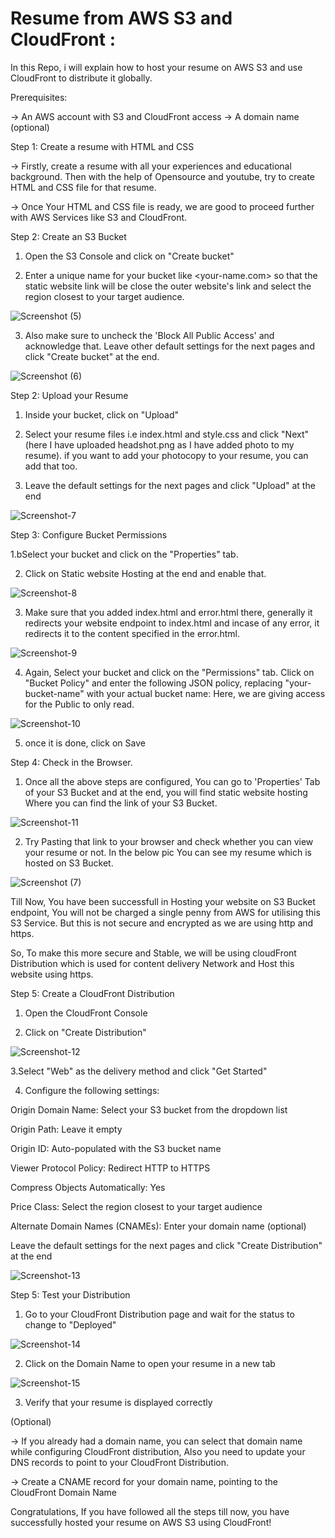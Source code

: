# Resume from AWS S3 and CloudFront :

In this Repo, i will explain how to host your resume on AWS S3 and use CloudFront to distribute it globally.

Prerequisites:

-> An AWS account with S3 and CloudFront access
-> A domain name (optional)

Step 1: Create a resume with HTML and CSS

-> Firstly, create a resume with all your experiences and educational background. Then with the help of Opensource and youtube, try to create HTML and CSS file for that resume.

-> Once Your HTML and CSS file is ready, we are good to proceed further with AWS Services like S3 and CloudFront.

Step 2: Create an S3 Bucket

1. Open the S3 Console and click on "Create bucket"

2. Enter a unique name for your bucket like <your-name.com> so that the static website link will be close the outer website's link and select the region closest to your target audience.

![Screenshot (5)](https://user-images.githubusercontent.com/98457309/228787587-17409118-bfe2-4b38-bbdb-bd0adf0d7ad3.png)

3. Also make sure to uncheck the 'Block All Public Access' and acknowledge that. Leave other default settings for the next pages and click "Create bucket" at the end.

![Screenshot (6)](https://user-images.githubusercontent.com/98457309/228787909-bf49e841-0f29-4b58-b2c5-78451848f8a1.png)

Step 2: Upload your Resume

1. Inside your bucket, click on "Upload"

2. Select your resume files i.e index.html and style.css and click "Next" (here I have uploaded headshot.png as I have added photo to my resume). if you want to add your photocopy to your resume, you can add that too.

3. Leave the default settings for the next pages and click "Upload" at the end
 
![Screenshot-7](https://user-images.githubusercontent.com/98457309/228789539-150faaa1-9b00-458c-98f0-2651e8056440.png)

Step 3: Configure Bucket Permissions

1.bSelect your bucket and click on the "Properties" tab.

2. Click on Static website Hosting at the end and enable that.

![Screenshot-8](https://user-images.githubusercontent.com/98457309/228790326-94355dbe-5f9b-4f07-ba9d-f3e4a3555f3a.png)

3. Make sure that you added index.html and error.html there, generally it redirects your website endpoint to index.html and incase of any error, it redirects it to the content specified in the error.html.

![Screenshot-9](https://user-images.githubusercontent.com/98457309/228790717-7cf13eba-59a8-4f23-b239-555b9fb7ae51.png)

4. Again, Select your bucket and click on the "Permissions" tab. Click on "Bucket Policy" and enter the following JSON policy, replacing "your-bucket-name" with your actual bucket name: Here, we are giving access for the Public to only read.

![Screenshot-10](https://user-images.githubusercontent.com/98457309/228791172-5be3dab6-3da1-463c-8ec1-bf32256727bb.png)

5. once it is done, click on Save

Step 4: Check in the Browser.

1. Once all the above steps are configured, You can go to 'Properties' Tab of your S3 Bucket and at the end, you will find static website hosting Where you can find the link of your S3 Bucket.

![Screenshot-11](https://user-images.githubusercontent.com/98457309/228792363-c00b0839-9302-4d76-8ee9-7d705ba8971e.png)

2. Try Pasting that link to your browser and check whether you can view your resume or not. In the below pic You can see my resume which is hosted on S3 Bucket.

![Screenshot (7)](https://user-images.githubusercontent.com/98457309/228792841-b4aa4567-d934-445d-a993-0cd9d0da99cc.png)

Till Now, You have been successfull in Hosting your website on S3 Bucket endpoint, You will not be charged a single penny from AWS for utilising this S3 Service.
But this is not secure and encrypted as we are using http and https. 

So, To make this more secure and Stable, we will be using cloudFront Distribution which is used for content delivery Network and Host this website using https.

Step 5: Create a CloudFront Distribution

1. Open the CloudFront Console

2. Click on "Create Distribution"

![Screenshot-12](https://user-images.githubusercontent.com/98457309/228795151-5e124766-d39c-412b-8513-e3f52a2f2000.png)

3.Select "Web" as the delivery method and click "Get Started"

4. Configure the following settings:
 
 Origin Domain Name: Select your S3 bucket from the dropdown list

 Origin Path: Leave it empty
 
 Origin ID: Auto-populated with the S3 bucket name
 
 Viewer Protocol Policy: Redirect HTTP to HTTPS
 
 Compress Objects Automatically: Yes
 
 Price Class: Select the region closest to your target audience
 
 Alternate Domain Names (CNAMEs): Enter your domain name (optional)

 Leave the default settings for the next pages and click "Create Distribution" at the end

![Screenshot-13](https://user-images.githubusercontent.com/98457309/228795264-0f7798ba-c768-476c-8064-2398dc01d585.png)

Step 5: Test your Distribution

1. Go to your CloudFront Distribution page and wait for the status to change to "Deployed"

![Screenshot-14](https://user-images.githubusercontent.com/98457309/228796895-ee4149b9-7881-42c3-81f5-4d245efc1ae8.png)

2. Click on the Domain Name to open your resume in a new tab

![Screenshot-15](https://user-images.githubusercontent.com/98457309/228796982-4d149f7e-8a51-41d1-8b8f-707451af3286.png)

3. Verify that your resume is displayed correctly

(Optional)

-> If you already had a domain name, you can select that domain name while configuring CloudFront distribution, Also you need to update your DNS records to point to  your CloudFront Distribution.

-> Create a CNAME record for your domain name, pointing to the CloudFront Domain Name

Congratulations, If you have followed all the steps till now, you have successfully hosted your resume on AWS S3 using CloudFront!
